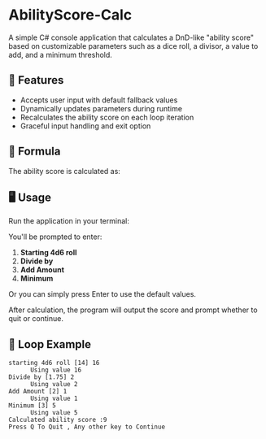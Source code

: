 # AbilityScore-Calc

A simple C# console application that calculates a DnD-like "ability score" based on customizable parameters such as a dice roll, a divisor, a value to add, and a minimum threshold.  

## 📌 Features

- Accepts user input with default fallback values
- Dynamically updates parameters during runtime
- Recalculates the ability score on each loop iteration
- Graceful input handling and exit option

## 🧮 Formula

The ability score is calculated as:


## 🖥️ Usage

Run the application in your terminal:


You'll be prompted to enter:

1. **Starting 4d6 roll**  
2. **Divide by**  
3. **Add Amount**  
4. **Minimum**

Or you can simply press Enter to use the default values.

After calculation, the program will output the score and prompt whether to quit or continue.

## 🔄 Loop Example

```text
starting 4d6 roll [14] 16
      Using value 16
Divide by [1.75] 2
      Using value 2
Add Amount [2] 1
      Using value 1
Minimum [3] 5
      Using value 5
Calculated ability score :9
Press Q To Quit , Any other key to Continue
